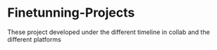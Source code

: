 # Finetunning-Projects
These project developed under the different timeline in collab and the different platforms
